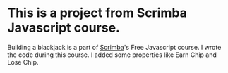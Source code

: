 # This is a project from Scrimba Javascript course.
Building a blackjack is a part of [Scrimba](https://scrimba.com/)'s Free Javascript course. I wrote the code during this course.
I added some properties like Earn Chip and Lose Chip. 